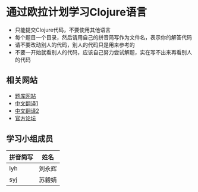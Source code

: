 # 通过欧拉计划学习Clojure语言

* 只能提交Clojure代码，不要使用其他语言
* 每个题目一个目录，然后请用自己的拼音简写作为文件名，表示你的解答代码
* 请不要改动别人的代码，别人的代码只是用来参考的
* 不要一开始就看别人的代码，应该自己努力尝试解题，实在写不出来再看别人的代码

## 相关网站

* [题库网站](https://projecteuler.net/archives)
* [中文翻译1](http://pe.spiritzhang.com/)
* [中文翻译2](http://pe-cn.github.io/)
* [官方论坛](http://projecteuler.chat/)

## 学习小组成员

拼音简写 | 姓名
-----|-----
lyh | 刘永辉
syj | 苏毅婧 
